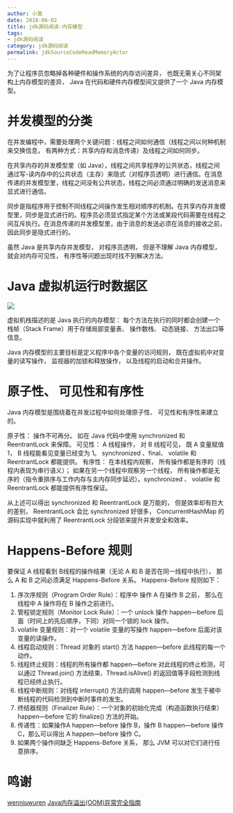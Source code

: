 ```yaml
---
author: 小莫
date: 2018-06-02
title: jdk源码阅读-内存模型
tags:
- jdk源码阅读
category: jdk源码阅读
permalink: jdkSourceCodeReadMemoryActor
---
```

为了让程序员忽略掉各种硬件和操作系统的内存访问差异， 也既无需关心不同架构上内存模型的差异， Java 在代码和硬件内存模型间又提供了一个 Java 内存模型。
<!-- more -->

# 并发模型的分类

在并发编程中，需要处理两个关键问题：线程之间如何通信（线程之间以何种机制来交换信息， 有两种方式：共享内存和消息传递）及线程之间如何同步。

在共享内存的并发模型里（如 Java），线程之间共享程序的公共状态，线程之间通过写-读内存中的公共状态（主存）来隐式（对程序员透明）进行通信。在消息传递的并发模型里，线程之间没有公共状态，线程之间必须通过明确的发送消息来显式进行通信。

同步是指程序用于控制不同线程之间操作发生相对顺序的机制。在共享内存并发模型里，同步是显式进行的。程序员必须显式指定某个方法或某段代码需要在线程之间互斥执行。在消息传递的并发模型里，由于消息的发送必须在消息的接收之前，因此同步是隐式进行的。

虽然 Java 是共享内存并发模型， 对程序员透明， 但是不理解 Java 内存模型， 就会对内存可见性， 有序性等问题出现时找不到解决方法。

# Java 虚拟机运行时数据区
![](https://img-blog.csdn.net/20150927230534604)

虚拟机栈描述的是 Java 执行的内存模型： 每个方法在执行的同时都会创建一个栈帧（Stack Frame）用于存储局部变量表、  操作数栈、 动态链接、 方法出口等信息。

Java 内存模型的主要目标是定义程序中各个变量的访问规则， 既在虚拟机中对变量的读写操作， 监视器的加锁和释放操作， 以及线程的启动和合并操作。

# 原子性、 可见性和有序性
Java 内存模型是围绕着在并发过程中如何处理原子性、 可见性和有序性来建立的。 
 
 原子性： 操作不可再分。 如在 Java 代码中使用 synchronized 和 ReentrantLock 来保障。
 可见性： A 线程操作， 对 B 线程可见， 既 A 变量赋值 1， B 线程能看见变量已经变为 1。 synchronized 、final、 volatile 和 ReentrantLock 都能提供。
 有序性： 在本线程内观察， 所有操作都是有序的（线程内表现为串行语义）； 如果在另一个线程中观察另一个线程， 所有操作都是无序的（指令重排序与工作内存与主内存同步延迟）。synchronized 、 volatile 和 ReentrantLock 都能提供有序性保证。
  
 从上述可以得出 synchronized 和 ReentrantLock 是万能的， 但是效率却有巨大的差别， ReentrantLock 会比 synchronized 好很多， ConcurrentHashMap 的源码实现中就利用了 ReentrantLock 分段锁来提升并发安全和效率。

# Happens-Before 规则

要保证 A 线程看到 B线程的操作结果（无论 A 和 B 是否在同一线程中执行）， 那么 A 和 B 之间必须满足 Happens-Before 关系。
Happens-Before 规则如下：
1. 序次序规则（Program Order Rule）：程序中 操作 A 在操作 B 之前， 那么在线程中 A 操作将在 B 操作之前进行。
2. 管程锁定规则（Monitor Lock Rule）：一个 unlock 操作 happen—before 后面（时间上的先后顺序，下同）对同一个锁的 lock 操作。
3. volatile 变量规则：对一个 volatile 变量的写操作 happen—before 后面对该变量的读操作。
4. 线程启动规则：Thread 对象的 start() 方法 happen—before 此线程的每一个动作。
5. 线程终止规则：线程的所有操作都 happen—before 对此线程的终止检测，可以通过 Thread.join() 方法结束、Thread.isAlive() 的返回值等手段检测到线程已经终止执行。
6. 线程中断规则：对线程 interrupt() 方法的调用 happen—before 发生于被中断线程的代码检测到中断时事件的发生。
7. 终结器规则（Finalizer Rule）：一个对象的初始化完成（构造函数执行结束）happen—before 它的 finalize() 方法的开始。
8. 传递性：如果操作A happen—before 操作 B，操作 B happen—before 操作 C，那么可以得出 A happen—before 操作 C。
9. 如果两个操作间缺乏 Happens-Before 关系， 那么 JVM 可以对它们进行任意排序。

# 鸣谢
[wenniuwuren](https://blog.csdn.net/wenniuwuren)
[Java内存溢出(OOM)异常完全指南](https://www.jianshu.com/p/2fdee831ed03)